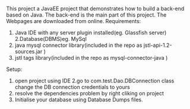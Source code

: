 This project a JavaEE project that demonstrates how to build a back-end based on Java. The back-end is the main part of this project. The Webpages
are downloaded from online.
Requirements:
1. Java IDE with any server plugin installed(eg. Glassfish server)
2.Database(DBMS)eg. MySql
3. java mysql connector library(included in the repo as jstl-api-1.2-sources.jar	)
4. jstl tags library(included in the repo as mysql-connector-java	)

Setup:
1. open project using IDE
2.go to com.test.Dao.DBConnection class
  change the DB connection credentials 
  to yours
3. resolve the dependencies problem by 
   right cliking on project
4. Initialise your database using Database Dumps	files.   
